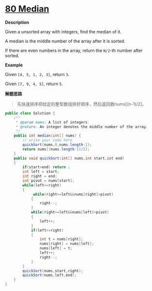 # [80 Median](http://www.lintcode.com/en/problem/median/)

**Description**

Given a unsorted array with integers, find the median of it.

A median is the middle number of the array after it is sorted.

If there are even numbers in the array, return the `N/2`-th number after sorted.

**Example**

Given `[4, 5, 1, 2, 3]`, return `3`.

Given `[7, 9, 4, 5]`, return `5`.

**解题思路**

> 先快速排序把给定的整型数组排好顺序，然后返回数nums[(n-1)/2]。

```java
public class Solution {
    /**
     * @param nums: A list of integers.
     * @return: An integer denotes the middle number of the array.
     */
    public int median(int[] nums) {
        // write your code here
        quickSort(nums,0,nums.length-1);
        return nums[(nums.length-1)/2];
    }
    public void quickSort(int[] nums,int start,int end)
    {
        if(start>end) return ;
        int left = start;
        int right = end;
        int pivot = nums[start];
        while(left<=right)
        {
             while(right>=left&&nums[right]>pivot)
            {
                right--;
            }
            while(right>=left&&nums[left]<pivot)
            {
                left++;
            }
            if(left<=right)
            {
                int t = nums[right];
                nums[right] = nums[left];
                nums[left] = t;
                left++;
                right--;
            }
        }
        quickSort(nums,start,right);
        quickSort(nums,left,end);
    }
}
```

